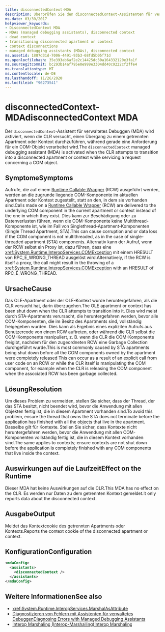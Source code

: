 ```yaml
---
title: disconnectedContext-MDA
description: Überprüfen Sie den disconnectedContext-Assistenten für verwaltetes Debuggen in .net, der aufgerufen wird, wenn die CLR versucht, zu einem getrennten Apartment oder Kontext zu wechseln.
ms.date: 03/30/2017
helpviewer_keywords:
- DisconnectedContext MDA
- MDAs (managed debugging assistants), disconnected context
- dead context
- transitioning disconnected apartment or context
- context disconnections
- managed debugging assistants (MDAs), disconnected context
ms.assetid: 1887d31d-7006-4491-93b3-68fd5b05f71d
ms.openlocfilehash: 35e393ab6af2e2c14425dc50a164332120e3fa1f
ms.sourcegitcommit: bc293b14af795e0e999e3304dd40c0222cf2ffe4
ms.translationtype: MT
ms.contentlocale: de-DE
ms.lasthandoff: 11/26/2020
ms.locfileid: "96273541"
---
```

# <a name="disconnectedcontext-mda"></a><span data-ttu-id="30339-103">disconnectedContext-MDA</span><span class="sxs-lookup"><span data-stu-id="30339-103">disconnectedContext MDA</span></span>

<span data-ttu-id="30339-104">Der `disconnectedContext`-Assistent für verwaltetes Debuggen (MDA) wird aktiviert, wenn die CLR versucht, einen Übergang zu einem getrennten Apartment oder Kontext durchzuführen, während gerade eine Anforderung für ein COM-Objekt verarbeitet wird.</span><span class="sxs-lookup"><span data-stu-id="30339-104">The `disconnectedContext` managed debugging assistant (MDA) is activated when the CLR attempts to transition into a disconnected apartment or context while servicing a request concerning a COM object.</span></span>  
  
## <a name="symptoms"></a><span data-ttu-id="30339-105">Symptome</span><span class="sxs-lookup"><span data-stu-id="30339-105">Symptoms</span></span>  

 <span data-ttu-id="30339-106">Aufrufe, die auf einem [Runtime Callable Wrapper](../../standard/native-interop/runtime-callable-wrapper.md) (RCW) ausgeführt werden, werden an die zugrunde liegende COM-Komponente im aktuellen Apartment oder Kontext zugestellt, statt an den, in dem sie vorhanden sind.</span><span class="sxs-lookup"><span data-stu-id="30339-106">Calls made on a [Runtime Callable Wrapper](../../standard/native-interop/runtime-callable-wrapper.md) (RCW) are delivered to the underlying COM component in the current apartment or context instead of the one in which they exist.</span></span> <span data-ttu-id="30339-107">Dies kann zur Beschädigung oder zu Datenverlusten führen, wenn die COM-Komponente keine Multithread-Komponente ist, wie im Fall von Singlethread-Apartment-Komponenten (Single Thread Apartment, STA).</span><span class="sxs-lookup"><span data-stu-id="30339-107">This can cause corruption and or data loss if the COM component is not multithreaded, as in the case of single-threaded apartment (STA) components.</span></span> <span data-ttu-id="30339-108">Alternativ kann der Aufruf, wenn der RCW selbst ein Proxy ist, dazu führen, dass eine <xref:System.Runtime.InteropServices.COMException> mit einem HRESULT von RPC_E_WRONG_THREAD ausgelöst wird.</span><span class="sxs-lookup"><span data-stu-id="30339-108">Alternatively, if the RCW is itself a proxy, the call might result in the throwing of a <xref:System.Runtime.InteropServices.COMException> with an HRESULT of RPC_E_WRONG_THREAD.</span></span>  
  
## <a name="cause"></a><span data-ttu-id="30339-109">Ursache</span><span class="sxs-lookup"><span data-stu-id="30339-109">Cause</span></span>  

 <span data-ttu-id="30339-110">Das OLE-Apartment oder der OLE-Kontext wurde heruntergefahren, als die CLR versucht hat, darin überzugehen.</span><span class="sxs-lookup"><span data-stu-id="30339-110">The OLE apartment or context has been shut down when the CLR attempts to transition into it.</span></span> <span data-ttu-id="30339-111">Dies wird meist durch STA-Apartments verursacht, die heruntergefahren werden, bevor alle COM-Komponenten, die im Besitz des Apartments sind, vollständig freigegeben wurden. Dies kann als Ergebnis eines expliziten Aufrufs aus Benutzercode von einem RCW auftreten, oder während die CLR selbst die COM-Komponente manipuliert, z. B. wenn die CLR die COM-Komponente freigibt, nachdem für den zugeordneten RCW eine Garbage Collection durchgeführt wurde.</span><span class="sxs-lookup"><span data-stu-id="30339-111">This is most commonly caused by STA apartments being shut down before all the COM components owned by the apartment were completely released This can occur as a result of an explicit call from user code on an RCW or while the CLR itself is manipulating the COM component, for example when the CLR is releasing the COM component when the associated RCW has been garbage collected.</span></span>  
  
## <a name="resolution"></a><span data-ttu-id="30339-112">Lösung</span><span class="sxs-lookup"><span data-stu-id="30339-112">Resolution</span></span>  

 <span data-ttu-id="30339-113">Um dieses Problem zu vermeiden, stellen Sie sicher, dass der Thread, der das STA besitzt, nicht beendet wird, bevor die Anwendung mit allen Objekten fertig ist, die in diesem Apartment vorhanden sind.</span><span class="sxs-lookup"><span data-stu-id="30339-113">To avoid this problem, ensure the thread that owns the STA does not terminate before the application has finished with all the objects that live in the apartment.</span></span> <span data-ttu-id="30339-114">Dasselbe gilt für Kontexte. Stellen Sie sicher, dass Kontexte nicht heruntergefahren werden, bevor die Anwendung mit allen COM-Komponenten vollständig fertig ist, die in diesem Kontext vorhanden sind.</span><span class="sxs-lookup"><span data-stu-id="30339-114">The same applies to contexts; ensure contexts are not shut down before the application is completely finished with any COM components that live inside the context.</span></span>  
  
## <a name="effect-on-the-runtime"></a><span data-ttu-id="30339-115">Auswirkungen auf die Laufzeit</span><span class="sxs-lookup"><span data-stu-id="30339-115">Effect on the Runtime</span></span>  

 <span data-ttu-id="30339-116">Dieser MDA hat keine Auswirkungen auf die CLR.</span><span class="sxs-lookup"><span data-stu-id="30339-116">This MDA has no effect on the CLR.</span></span> <span data-ttu-id="30339-117">Es werden nur Daten zu dem getrennten Kontext gemeldet.</span><span class="sxs-lookup"><span data-stu-id="30339-117">It only reports data about the disconnected context.</span></span>  
  
## <a name="output"></a><span data-ttu-id="30339-118">Ausgabe</span><span class="sxs-lookup"><span data-stu-id="30339-118">Output</span></span>  

 <span data-ttu-id="30339-119">Meldet das Kontextcookie des getrennten Apartments oder Kontexts.</span><span class="sxs-lookup"><span data-stu-id="30339-119">Reports the context cookie of the disconnected apartment or context.</span></span>  
  
## <a name="configuration"></a><span data-ttu-id="30339-120">Konfiguration</span><span class="sxs-lookup"><span data-stu-id="30339-120">Configuration</span></span>  
  
```xml  
<mdaConfig>  
  <assistants>  
    <disconnectedContext />  
  </assistants>  
</mdaConfig>  
```  
  
## <a name="see-also"></a><span data-ttu-id="30339-121">Weitere Informationen</span><span class="sxs-lookup"><span data-stu-id="30339-121">See also</span></span>

- <xref:System.Runtime.InteropServices.MarshalAsAttribute>
- [<span data-ttu-id="30339-122">Diagnostizieren von Fehlern mit Assistenten für verwaltetes Debuggen</span><span class="sxs-lookup"><span data-stu-id="30339-122">Diagnosing Errors with Managed Debugging Assistants</span></span>](diagnosing-errors-with-managed-debugging-assistants.md)
- [<span data-ttu-id="30339-123">Interop Marshaling (Interop-Marshalling)</span><span class="sxs-lookup"><span data-stu-id="30339-123">Interop Marshaling</span></span>](../interop/interop-marshaling.md)

